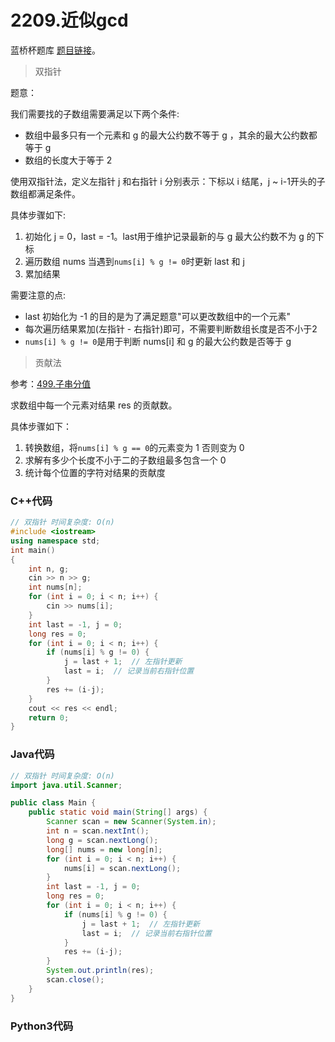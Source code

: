 # 2209.近似gcd

蓝桥杯题库 [题目链接](https://www.lanqiao.cn/problems/2209/learning/)。

> 双指针

题意：

我们需要找的子数组需要满足以下两个条件:

* 数组中最多只有一个元素和 g 的最大公约数不等于 g ，其余的最大公约数都等于 g
* 数组的长度大于等于 2

使用双指针法，定义左指针 j 和右指针 i 分别表示：下标以 i 结尾，j ~ i-1开头的子数组都满足条件。

具体步骤如下:

1. 初始化 j = 0，last = -1。last用于维护记录最新的与 g 最大公约数不为 g 的下标
2. 遍历数组 nums 当遇到```nums[i] % g != 0```时更新 last 和 j
3. 累加结果

需要注意的点:

* last 初始化为 -1 的目的是为了满足题意"可以更改数组中的一个元素"
* 每次遍历结果累加(左指针 - 右指针)即可，不需要判断数组长度是否不小于2
* ```nums[i] % g != 0```是用于判断 nums[i] 和 g 的最大公约数是否等于 g

> 贡献法

参考：[499.子串分值](./499.子串分值.md)

求数组中每一个元素对结果 res 的贡献数。

<!-- 具体参考 [贡献法解题](https://blog.csdn.net/qq_57846026/article/details/136090267) -->

具体步骤如下：

1. 转换数组，将```nums[i] % g == 0```的元素变为 1 否则变为 0
2. 求解有多少个长度不小于二的子数组最多包含一个 0
3. 统计每个位置的字符对结果的贡献度

### C++代码

```c++
// 双指针 时间复杂度: O(n)
#include <iostream>
using namespace std;
int main()
{
    int n, g;
    cin >> n >> g;
    int nums[n];
    for (int i = 0; i < n; i++) {
        cin >> nums[i];
    }
    int last = -1, j = 0;
    long res = 0;
    for (int i = 0; i < n; i++) {
        if (nums[i] % g != 0) {
            j = last + 1;  // 左指针更新
            last = i;  // 记录当前右指针位置
        }
        res += (i-j);
    }
    cout << res << endl;
    return 0;
}
```

### Java代码

```Java
// 双指针 时间复杂度: O(n)
import java.util.Scanner;

public class Main {
    public static void main(String[] args) {
        Scanner scan = new Scanner(System.in);
        int n = scan.nextInt();
        long g = scan.nextLong();
        long[] nums = new long[n];
        for (int i = 0; i < n; i++) {
            nums[i] = scan.nextLong();
        }
        int last = -1, j = 0;
        long res = 0;
        for (int i = 0; i < n; i++) {
            if (nums[i] % g != 0) {
                j = last + 1;  // 左指针更新
                last = i;  // 记录当前右指针位置
            }
            res += (i-j);
        }
        System.out.println(res);
        scan.close();
    }
}
```

### Python3代码